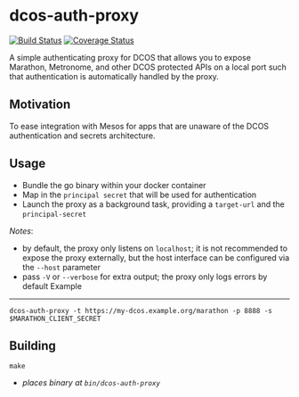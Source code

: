 dcos-auth-proxy
===

[![Build Status](https://travis-ci.org/matt-deboer/dcos-auth-proxy.svg?branch=master)](https://travis-ci.org/matt-deboer/dcos-auth-proxy) [![Coverage Status](https://coveralls.io/repos/github/matt-deboer/dcos-auth-proxy/badge.svg?branch=master)](https://coveralls.io/github/matt-deboer/dcos-auth-proxy?branch=master)

A simple authenticating proxy for DCOS that allows you to expose Marathon, Metronome, and other
DCOS protected APIs on a local port such that authentication is automatically handled by the proxy.

Motivation
---

To ease integration with Mesos for apps that are unaware of the DCOS authentication and secrets architecture.

Usage
---

- Bundle the go binary within your docker container
- Map in the `principal secret` that will be used for authentication
- Launch the proxy as a background task, providing a `target-url` and the `principal-secret`

_Notes_:
  - by default, the proxy only listens on `localhost`; it is not recommended to expose the proxy externally, but the host interface can be configured via the `--host` parameter
  - pass `-V` or `--verbose` for extra output; the proxy only logs errors by default
Example
---

  ```
  dcos-auth-proxy -t https://my-dcos.example.org/marathon -p 8888 -s $MARATHON_CLIENT_SECRET
  ```


Building
---
  ```
  make
  ```
  - _places binary at `bin/dcos-auth-proxy`_